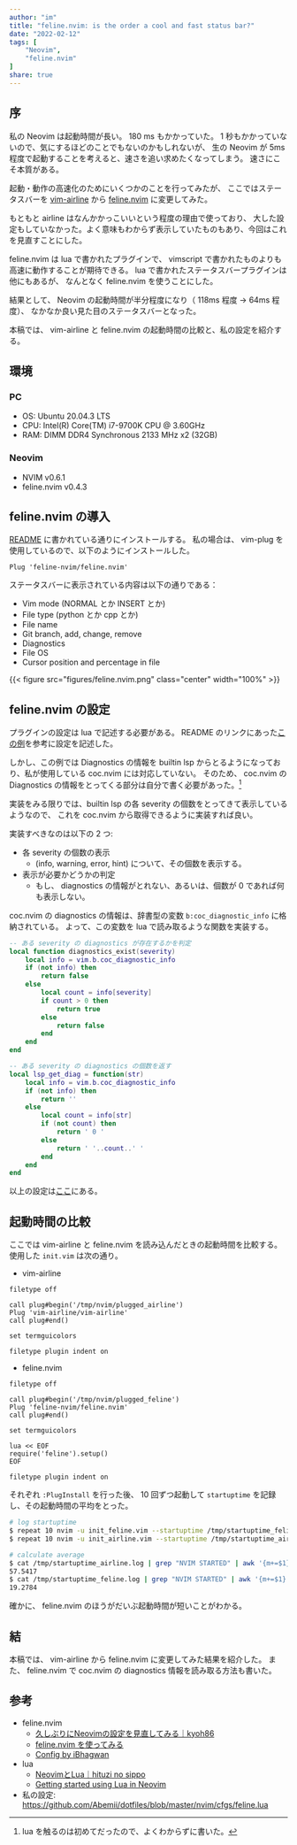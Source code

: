 ```yaml
---
author: "im"
title: "feline.nvim: is the order a cool and fast status bar?"
date: "2022-02-12"
tags: [
    "Neovim",
    "feline.nvim"
]
share: true
---
```


## 序

私の Neovim は起動時間が長い。 180 ms もかかっていた。
1 秒もかかっていないので、気にするほどのことでもないのかもしれないが、
生の Neovim が 5ms 程度で起動することを考えると、速さを追い求めたくなってしまう。
速さにこそ本質がある。

起動・動作の高速化のためにいくつかのことを行ってみたが、
ここではステータスバーを [vim-airline](https://github.com/vim-airline/vim-airline) から
[feline.nvim](https://github.com/feline-nvim/feline.nvim) に変更してみた。 

もともと airline はなんかかっこいいという程度の理由で使っており、
大した設定もしていなかった。よく意味もわからず表示していたものもあり、今回はこれを見直すことにした。

feline.nvim は lua で書かれたプラグインで、 vimscript で書かれたものよりも高速に動作することが期待できる。
lua で書かれたステータスバープラグインは他にもあるが、 なんとなく feline.nvim を使うことにした。

結果として、 Neovim の起動時間が半分程度になり（ 118ms 程度 → 64ms 程度）、
なかなか良い見た目のステータスバーとなった。

本稿では、 vim-airline と feline.nvim の起動時間の比較と、私の設定を紹介する。

## 環境

### PC

- OS: Ubuntu 20.04.3 LTS
- CPU: Intel(R) Core(TM) i7-9700K CPU @ 3.60GHz
- RAM: DIMM DDR4 Synchronous 2133 MHz x2 (32GB)

### Neovim

- NVIM v0.6.1
- feline.nvim v0.4.3

## feline.nvim の導入

[README](https://github.com/feline-nvim/feline.nvim) に書かれている通りにインストールする。
私の場合は、 vim-plug を使用しているので、以下のようにインストールした。

```vim
Plug 'feline-nvim/feline.nvim'
```

ステータスバーに表示されている内容は以下の通りである：

- Vim mode (NORMAL とか INSERT とか)
- File type (python とか cpp とか)
- File name
- Git branch, add, change, remove
- Diagnostics
- File OS 
- Cursor position and percentage in file

{{< figure src="figures/feline.nvim.png" class="center" width="100%" >}}

## feline.nvim の設定

プラグインの設定は lua で記述する必要がある。
README のリンクにあった[この例](https://github.com/ibhagwan/nvim-lua/blob/main/lua/plugins/feline.lua)を参考に設定を記述した。

しかし、この例では Diagnostics の情報を builtin lsp からとるようになっており、私が使用している coc.nvim には対応していない。
そのため、 coc.nvim の Diagnostics の情報をとってくる部分は自分で書く必要があった。[^lua]
[^lua]: lua を触るのは初めてだったので、よくわからずに書いた。

実装をみる限りでは、builtin lsp の各 severity の個数をとってきて表示しているようなので、
これを coc.nvim から取得できるように実装すれば良い。

実装すべきなのは以下の 2 つ:

- 各 severity の個数の表示
    - (info, warning, error, hint) について、その個数を表示する。
- 表示が必要かどうかの判定
    - もし、 diagnostics の情報がとれない、あるいは、個数が 0 であれば何も表示しない。

coc.nvim の diagnostics の情報は、辞書型の変数 `b:coc_diagnostic_info` に格納されている。
よって、この変数を lua で読み取るような関数を実装する。

```lua
-- ある severity の diagnostics が存在するかを判定
local function diagnostics_exist(severity)
    local info = vim.b.coc_diagnostic_info
    if (not info) then
        return false
    else
        local count = info[severity]
        if count > 0 then
            return true
        else
            return false
        end
    end
end

-- ある severity の diagnostics の個数を返す
local lsp_get_diag = function(str)
    local info = vim.b.coc_diagnostic_info
    if (not info) then
        return ''
    else
        local count = info[str]
        if (not count) then
            return ' 0 '
        else
            return ' '..count..' '
        end
    end
end
```

以上の設定は[ここ](https://github.com/Abemii/dotfiles/blob/master/nvim/cfgs/feline.lua)にある。

## 起動時間の比較

ここでは vim-airline と feline.nvim を読み込んだときの起動時間を比較する。
使用した `init.vim` は次の通り。

- vim-airline

```vim
filetype off

call plug#begin('/tmp/nvim/plugged_airline')
Plug 'vim-airline/vim-airline'
call plug#end()

set termguicolors

filetype plugin indent on
```

- feline.nvim

```vim
filetype off

call plug#begin('/tmp/nvim/plugged_feline')
Plug 'feline-nvim/feline.nvim'
call plug#end()

set termguicolors

lua << EOF
require('feline').setup()
EOF

filetype plugin indent on
```

それぞれ `:PlugInstall` を行った後、 10 回ずつ起動して `startuptime` を記録し、その起動時間の平均をとった。

```bash
# log startuptime
$ repeat 10 nvim -u init_feline.vim --startuptime /tmp/startuptime_feline.log
$ repeat 10 nvim -u init_airline.vim --startuptime /tmp/startuptime_airline.log

# calculate average
$ cat /tmp/startuptime_airline.log | grep "NVIM STARTED" | awk '{m+=$1} END{print m/NR;}'   
57.5417
$ cat /tmp/startuptime_feline.log | grep "NVIM STARTED" | awk '{m+=$1} END{print m/NR;}'
19.2784
```

確かに、 feline.nvim のほうがだいぶ起動時間が短いことがわかる。

## 結

本稿では、 vim-airline から feline.nvim に変更してみた結果を紹介した。
また、 feline.nvim で coc.nvim の diagnostics 情報を読み取る方法も書いた。

## 参考

- feline.nvim
    - [久しぶりにNeovimの設定を見直してみる｜kyoh86](https://zenn.dev/kyoh86/articles/8f6d070bc4be20)
    - [feline.nvim を使ってみる](https://scrapbox.io/tamago324vim/feline.nvim_%E3%82%92%E4%BD%BF%E3%81%A3%E3%81%A6%E3%81%BF%E3%82%8B)
    - [Config by iBhagwan](https://github.com/ibhagwan/nvim-lua/blob/main/lua/plugins/feline.lua)
- lua
    - [NeovimとLua｜hituzi no sippo](https://zenn.dev/hituzi_no_sippo/articles/871c06cdbc45b53181e3)
    - [Getting started using Lua in Neovim](https://github.com/willelz/nvim-lua-guide-ja/blob/master/README.ja.md)
- 私の設定: https://github.com/Abemii/dotfiles/blob/master/nvim/cfgs/feline.lua
